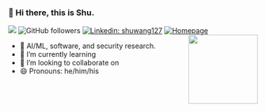 ### 👋 Hi there, this is Shu.  
![](https://visitor-badge.glitch.me/badge?page_id=shuwang127)
![GitHub followers](https://img.shields.io/github/followers/shuwang127?label=Follow&style=social)
[![Linkedin: shuwang127](https://img.shields.io/badge/-shuwang127-blue?style=flat-square&logo=Linkedin&logoColor=white&link=https://www.linkedin.com/in/shuwang127/)](https://www.linkedin.com/in/shuwang127/)
[![Homepage](https://img.shields.io/badge/Homepage-46a2f1.svg?&style=flat-square&logo=Google-Chrome&logoColor=white&link=https://shuwang127.github.io/)](https://shuwang127.github.io/)
<img align="right" height="140em" src="https://github-readme-stats.vercel.app/api?username=shuwang127&show_icons=true&hide_border=true&count_private=true&hide_title=true" />

- 👀 AI/ML, software, and security research.
- 🌱 I’m currently learning 
- 💞️ I’m looking to collaborate on 
- 😄 Pronouns: he/him/his
